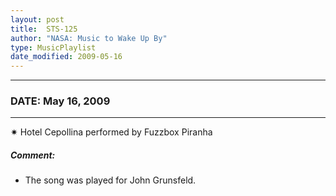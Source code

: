 ```yaml
---
layout: post
title:  STS-125
author: "NASA: Music to Wake Up By"
type: MusicPlaylist
date_modified: 2009-05-16
---
```


----
### DATE: May 16, 2009
----
✷ Hotel Cepollina performed by Fuzzbox Piranha

##### Comment:
* The song was played for John Grunsfeld.

